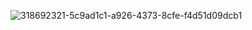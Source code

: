 ![318692321-5c9ad1c1-a926-4373-8cfe-f4d51d09dcb1](https://github.com/centmarde/Snooze-tutor-full-project/assets/159101935/85f43412-2286-4552-8f3d-1ca41b04b068)
